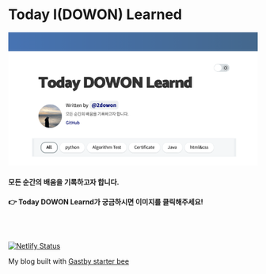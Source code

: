 # Today I(DOWON) Learned
[![TIL](./content/assets/TIL.png)](https://2dowon.netlify.app/)
#### 모든 순간의 배움을 기록하고자 합니다.

#### 👉 Today DOWON Learnd가 궁금하시면 이미지를 클릭해주세요!


</br>
</br>

[![Netlify Status](https://api.netlify.com/api/v1/badges/1713ca26-6ee9-44fe-8ee4-3ec8fedc50ff/deploy-status)](https://app.netlify.com/sites/2dowon/deploys)

My blog built with [Gastby starter bee](https://github.com/JaeYeopHan/gatsby-starter-bee)
